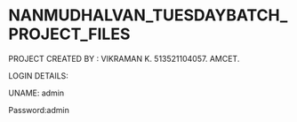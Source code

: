 # NANMUDHALVAN_TUESDAYBATCH_PROJECT_FILES

PROJECT CREATED BY : VIKRAMAN K.
                     513521104057.
                     AMCET.



LOGIN DETAILS:


UNAME: admin


Password:admin
